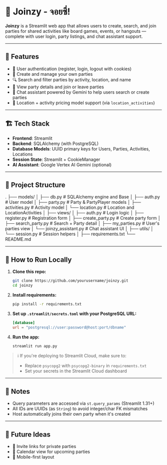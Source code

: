 # 🎉 Joinzy - จอยซี่!

**Joinzy** is a Streamlit web app that allows users to create, search, and join parties for shared activities like board games, events, or hangouts — complete with user login, party listings, and chat assistant support.

---

## 🚀 Features

- 🔐 User authentication (register, login, logout with cookies)
- 📝 Create and manage your own parties
- 🔍 Search and filter parties by activity, location, and name
- 🎉 View party details and join or leave parties
- 🤖 Chat assistant powered by Gemini to help users search or create parties
- 📍 Location + activity pricing model support (via `location_activities`)

---

## 🏗️ Tech Stack

- **Frontend**: Streamlit
- **Backend**: SQLAlchemy (with PostgreSQL)
- **Database Models**: UUID primary keys for Users, Parties, Activities, Locations
- **Session State**: Streamlit + CookieManager
- **AI Assistant**: Google Vertex AI Gemini (optional)

---

## 🧱 Project Structure

.
├── models/
│   ├── db.py                # SQLAlchemy engine and Base
│   ├── auth.py              # User model
│   ├── party.py             # Party & PartyPlayer models
│   ├── activities.py        # Activity model
│   └── location.py          # Location and LocationActivities
│
├── views/
│   ├── auth.py              # Login logic
│   ├── register.py          # Registration form
│   ├── create_party.py      # Create party form
│   ├── search_party.py      # Search + Party detail
│   ├── my_parties.py        # User's parties view
│   └── joinzy_assistant.py  # Chat assistant UI
│
├── utils/
│   └── session.py           # Session helpers
│
├── requirements.txt
└── README.md

---

## 💾 How to Run Locally

1. **Clone this repo:**
   ```bash
   git clone https://github.com/yourusername/joinzy.git
   cd joinzy
   ```

2. **Install requirements:**
   ```bash
   pip install -r requirements.txt
   ```

3. **Set up `.streamlit/secrets.toml` with your PostgreSQL URL:**
   ```toml
   [database]
   url = "postgresql://user:password@host:port/dbname"
   ```

4. **Run the app:**
   ```bash
   streamlit run app.py
   ```

> ℹ️ If you're deploying to Streamlit Cloud, make sure to:
> - Replace `psycopg2` with `psycopg2-binary` in `requirements.txt`
> - Set your secrets in the Streamlit Cloud dashboard

---

## 📌 Notes

- Query parameters are accessed via `st.query_params` (Streamlit 1.31+)
- All IDs are UUIDs (as `String`) to avoid integer/char FK mismatches
- Host automatically joins their own party when it's created

---

## 🧠 Future Ideas

- 🎯 Invite links for private parties
- 📅 Calendar view for upcoming parties
- 📲 Mobile-first layout

